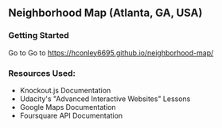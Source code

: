## Neighborhood Map (Atlanta, GA, USA)

### Getting Started

Go to Go to <a href="https://hconley6695.github.io/neighborhood-map/">https://hconley6695.github.io/neighborhood-map/</a>




### Resources Used:
* Knockout.js Documentation
* Udacity's "Advanced Interactive Websites" Lessons
* Google Maps Documentation
* Foursquare API Documentation
